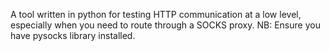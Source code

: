 A tool written in python for testing HTTP communication at a low level, especially when you need to route through a SOCKS proxy. 
NB: Ensure you have pysocks library installed. 
